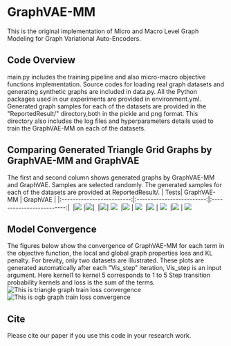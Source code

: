 # GraphVAE-MM
This is the original implementation of Micro and Macro Level Graph Modeling for Graph Variational Auto-Encoders.

## Code Overview
main.py includes the training pipeline and also micro-macro objective functions implementation. Source codes for loading real graph datasets and generating synthetic graphs are included in data.py. All the Python packages used in our experiments are provided in environment.yml. Generated graph samples for each of the datasets are provided in the "ReportedResult/" directory,both in the pickle and png format. This directory also includes the log files and hyperparameters details used to train the GraphVAE-MM on each of the datasets.

## Comparing Generated **Triangle Grid** Graphs by GraphVAE-MM and GraphVAE
The first and second column shows generated graphs by GraphVAE-MM and GraphVAE. Samples are selected randomly. The generated samples for each of the datasets are provided at ReportedResult/.
| Tests| GraphVAE-MM             |  GraphVAE |
|:-------------------------:|:-------------------------:|:-------------------------:|
![]() |![](https://github.com/kiarashza/GraphVAE-MM/tree/master/ReportedResult/MMD_AvePool_FC_triangular_grid_graphGeneration_KernelAugmentedWithTotalNumberOfTrianglesBFSTrue200001652199375.4136705/01710triangular_grid_ConnectedComponnents.png) |![](https://github.com/GraphVAE-MM/GraphVAE-MM/blob/main/ReportedResult/MMD_AvePool_FC_triangular_grid_graphGeneration_kipfBFSTrue200001651972897.5996404/121500triangular_grid_ConnectedComponnents.png)|
![]() |![](https://github.com/GraphVAE-MM/GraphVAE-MM/blob/main/ReportedResult/MMD_AvePool_FC_triangular_grid_graphGeneration_KernelAugmentedWithTotalNumberOfTrianglesBFSTrue200001652199375.4136705/01810triangular_grid_ConnectedComponnents.png)| ![](https://github.com/GraphVAE-MM/GraphVAE-MM/blob/main/ReportedResult/MMD_AvePool_FC_triangular_grid_graphGeneration_kipfBFSTrue200001651972897.5996404/01810triangular_grid_ConnectedComponnents.png)
![]() |![](https://github.com/GraphVAE-MM/GraphVAE-MM/blob/main/ReportedResult/MMD_AvePool_FC_triangular_grid_graphGeneration_KernelAugmentedWithTotalNumberOfTrianglesBFSTrue200001652199375.4136705/12720triangular_grid_ConnectedComponnents.png) | ![](https://github.com/GraphVAE-MM/GraphVAE-MM/blob/main/ReportedResult/MMD_AvePool_FC_triangular_grid_graphGeneration_kipfBFSTrue200001651972897.5996404/101040triangular_grid_ConnectedComponnents.png)
![]() |![](https://github.com/GraphVAE-MM/GraphVAE-MM/blob/main/ReportedResult/MMD_AvePool_FC_triangular_grid_graphGeneration_KernelAugmentedWithTotalNumberOfTrianglesBFSTrue200001652199375.4136705/101040triangular_grid_ConnectedComponnents.png) | ![](https://github.com/GraphVAE-MM/GraphVAE-MM/blob/main/ReportedResult/MMD_AvePool_FC_triangular_grid_graphGeneration_kipfBFSTrue200001651972897.5996404/101170triangular_grid_ConnectedComponnents.png)
![]() |![](https://github.com/GraphVAE-MM/GraphVAE-MM/blob/main/ReportedResult/MMD_AvePool_FC_triangular_grid_graphGeneration_KernelAugmentedWithTotalNumberOfTrianglesBFSTrue200001652199375.4136705/16910triangular_grid_ConnectedComponnents.png) | ![](https://github.com/GraphVAE-MM/GraphVAE-MM/blob/main/ReportedResult/MMD_AvePool_FC_triangular_grid_graphGeneration_kipfBFSTrue200001651972897.5996404/111020triangular_grid_ConnectedComponnents.png)


## Model Convergence
The figures below show the convergence of GraphVAE-MM for each term in the objective function,  the local and global graph properties loss and KL penalty. For brevity, only two datasets are illustrated. These plots are generated automatically after each "Vis_step" iteration, Vis_step is an input argument. Here kernel1 to kernel 5 corresponds to 1 to 5 Step transition probability kernels and loss is the sum of the terms. 
![This is triangle graph train loss convergence](https://github.com/GraphVAE-MM/blob/main/Concerge_triangle.png)
![This is ogb graph train loss convergence](https://github.com/GraphVAE-MM//blob/main/Concerge_ogb.png)



## Cite
Please cite our paper if you use this code in your research work.
